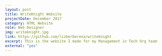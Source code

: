 ```yaml
---
layout: post
title: WriteKnight Website
projectDate: December 2017
category: HTML Website
role: Web Designer
img: writeknight.jpg
link: https://github.com/lizberberena/writeknight
excerpt: This is the website I made for my Management in Tech Org team's course project, a tax mobile app for freelancers.
external: "yes"
---
```

